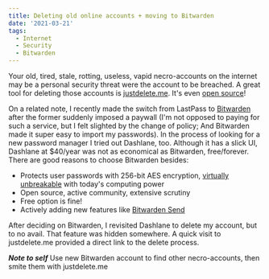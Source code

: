 ```yaml
---
title: Deleting old online accounts + moving to Bitwarden
date: '2021-03-21'
tags:
  - Internet
  - Security
  - Bitwarden
---
```


Your old, tired, stale, rotting, useless, vapid necro-accounts on the internet may be a personal security threat were the account to be breached. A great tool for deleting those accounts is [justdelete.me](https://justdelete.me). It's even [open source](https://github.com/justdeleteme/justdelete.me)!

On a related note, I recently made the switch from LastPass to [Bitwarden](https://bitwarden.com) after the former suddenly imposed a paywall (I'm not opposed to paying for such a service, but I felt slighted by the change of policy; And Bitwarden made it super easy to import my passwords). In the process of looking for a new password manager I tried out Dashlane, too. Although it has a slick UI, Dashlane at $40/year was not as economical as Bitwarden, free/forever. There are good reasons to choose Bitwarden besides:

- Protects user passwords with 256-bit AES encryption, [virtually unbreakable](https://www.atpinc.com/blog/what-is-aes-256-encryption) with today's computing power
- Open source, active community, extensive scrutiny
- Free option is fine!
- Actively adding new features like [Bitwarden Send](https://bitwarden.com/products/send/)

After deciding on Bitwarden, I revisited Dashlane to delete my account, but to no avail. That feature was hidden somewhere. A quick visit to justdelete.me provided a direct link to the delete process.

___Note to self___ Use new Bitwarden account to find other necro-accounts, then smite them with justdelete.me
